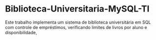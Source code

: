 # Biblioteca-Universitaria-MySQL-TI
Este trabalho implementa um sistema de biblioteca universitária em SQL com controle de empréstimos, verificando limites de livros por aluno e disponibilidade, 
